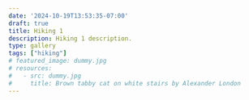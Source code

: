 ```yaml
---
date: '2024-10-19T13:53:35-07:00'
draft: true
title: Hiking 1
description: Hiking 1 description.
type: gallery
tags: ["hiking"]
# featured_image: dummy.jpg
# resources:
#   - src: dummy.jpg
#     title: Brown tabby cat on white stairs by Alexander London
---
```

